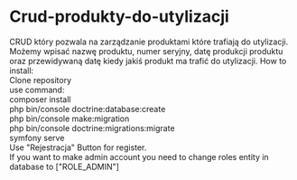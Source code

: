 # Crud-produkty-do-utylizacji
CRUD który pozwala na zarządzanie produktami które trafiają do utylizacji. Możemy wpisać nazwę produktu, numer seryjny, datę produkcji produktu oraz przewidywaną datę kiedy jakiś produkt ma trafić do utylizacji. 
How to install: <br>
Clone repository <br>
use command: <br>
composer install <br>
php bin/console doctrine:database:create <br>
php bin/console make:migration <br>
php bin/console doctrine:migrations:migrate <br>
symfony serve <br>
Use "Rejestracja" Button for register. <br>
If you want to make admin account you need to change roles entity in database to ["ROLE_ADMIN"]
